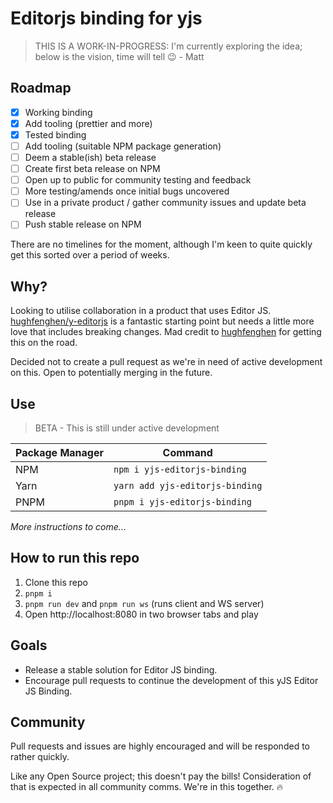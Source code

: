 # Editorjs binding for yjs

> THIS IS A WORK-IN-PROGRESS: I'm currently exploring the idea; below is the vision, time will tell 😉 - Matt

## Roadmap

-   [x] Working binding
-   [x] Add tooling (prettier and more)
-   [x] Tested binding
-   [ ] Add tooling (suitable NPM package generation)
-   [ ] Deem a stable(ish) beta release
-   [ ] Create first beta release on NPM
-   [ ] Open up to public for community testing and feedback
-   [ ] More testing/amends once initial bugs uncovered
-   [ ] Use in a private product / gather community issues and update beta release
-   [ ] Push stable release on NPM

There are no timelines for the moment, although I'm keen to quite quickly get this sorted over a period of weeks.

## Why?

Looking to utilise collaboration in a product that uses Editor JS. [hughfenghen/y-editorjs](https://github.com/hughfenghen/y-editorjs) is a fantastic starting point but needs a little more love that includes breaking changes. Mad credit to [hughfenghen](https://github.com/hughfenghen) for getting this on the road.

Decided not to create a pull request as we're in need of active development on this. Open to potentially merging in the future.

## Use

> BETA - This is still under active development

| Package Manager | Command                         |
| --------------- | ------------------------------- |
| NPM             | `npm i yjs-editorjs-binding`    |
| Yarn            | `yarn add yjs-editorjs-binding` |
| PNPM            | `pnpm i yjs-editorjs-binding`   |

_More instructions to come..._

## How to run this repo

1. Clone this repo
2. `pnpm i`
3. `pnpm run dev` and `pnpm run ws` (runs client and WS server)
4. Open http://localhost:8080 in two browser tabs and play

## Goals

-   Release a stable solution for Editor JS binding.
-   Encourage pull requests to continue the development of this yJS Editor JS Binding.

## Community

Pull requests and issues are highly encouraged and will be responded to rather quickly.

Like any Open Source project; this doesn't pay the bills! Consideration of that is expected in all community comms. We're in this together. 🔥
